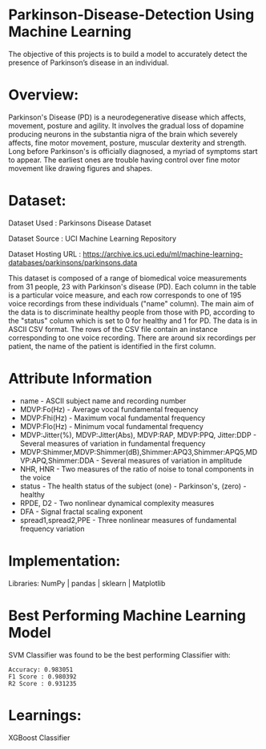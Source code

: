 # Parkinson-Disease-Detection Using Machine Learning
The objective of this projects is to build a model to accurately detect the presence of Parkinson’s disease in an individual.

# Overview:
Parkinson's Disease (PD) is a neurodegenerative disease which affects, movement, posture and agility. It involves the gradual loss of dopamine producing neurons in the substantia nigra of the brain which severely affects, fine motor movement, posture, muscular dexterity and strength. Long before Parkinson's is officially diagnosed, a myriad of symptoms start to appear. The earliest ones are trouble having control over fine motor movement like drawing figures and shapes.

# Dataset:

Dataset Used : Parkinsons Disease Dataset

Dataset Source : UCI Machine Learning Repository

Dataset Hosting URL : https://archive.ics.uci.edu/ml/machine-learning-databases/parkinsons/parkinsons.data

This dataset is composed of a range of biomedical voice measurements from 31 people, 23 with Parkinson's disease (PD). Each column in the table is a particular voice measure, and each row corresponds to one of 195 voice recordings from these individuals ("name" column). The main aim of the data is to discriminate healthy people from those with PD, according to the "status" column which is set to 0 for healthy and 1 for PD. The data is in ASCII CSV format. The rows of the CSV file contain an instance corresponding to one voice recording. There are around six recordings per patient, the name of the patient is identified in the first column.

# Attribute Information
* name - ASCII subject name and recording number
* MDVP:Fo(Hz) - Average vocal fundamental frequency
* MDVP:Fhi(Hz) - Maximum vocal fundamental frequency
* MDVP:Flo(Hz) - Minimum vocal fundamental frequency
* MDVP:Jitter(%), MDVP:Jitter(Abs), MDVP:RAP, MDVP:PPQ, Jitter:DDP - Several measures of variation in fundamental frequency
* MDVP:Shimmer,MDVP:Shimmer(dB),Shimmer:APQ3,Shimmer:APQ5,MDVP:APQ,Shimmer:DDA - Several measures of variation in amplitude
* NHR, HNR - Two measures of the ratio of noise to tonal components in the voice
* status - The health status of the subject (one) - Parkinson's, (zero) - healthy
* RPDE, D2 - Two nonlinear dynamical complexity measures
* DFA - Signal fractal scaling exponent
* spread1,spread2,PPE - Three nonlinear measures of fundamental frequency variation

# Implementation:
Libraries: NumPy | pandas | sklearn | Matplotlib

# Best Performing Machine Learning Model
SVM Classifier was found to be the best performing Classifier with:

    Accuracy: 0.983051
    F1 Score : 0.980392
    R2 Score : 0.931235
    
# Learnings:
XGBoost Classifier
